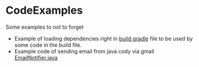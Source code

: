 # CodeExamples
Some examples to not to forget

* Example of loading dependencies right in [build.gradle](https://github.com/igor-rubis/CodeExamples/blob/master/RunCodeWithDependenciesRightFromBuildGradle/build.gradle) file to be used by some code in the build file.
* Example code of sending email from java codу via gmail [EmailNotifier.java](https://github.com/igor-rubis/CodeExamples/blob/master/SendEmailNotification/EmailNotifier.java)
